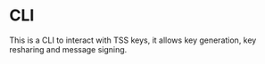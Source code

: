# CLI

This is a CLI to interact with TSS keys, it allows key generation, key resharing and message signing.
